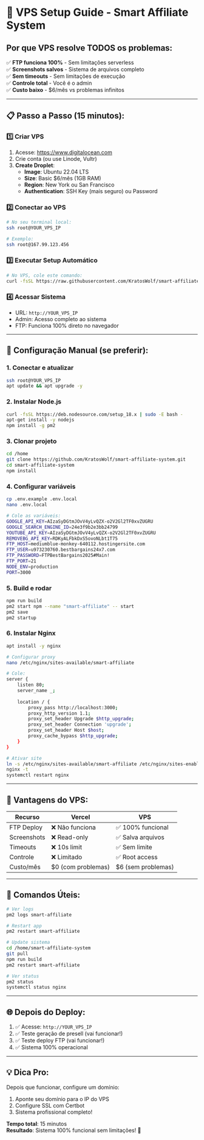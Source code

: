 # 🚀 VPS Setup Guide - Smart Affiliate System

## Por que VPS resolve TODOS os problemas:

✅ **FTP funciona 100%** - Sem limitações serverless  
✅ **Screenshots salvos** - Sistema de arquivos completo  
✅ **Sem timeouts** - Sem limitações de execução  
✅ **Controle total** - Você é o admin  
✅ **Custo baixo** - $6/mês vs problemas infinitos  

---

## 📋 Passo a Passo (15 minutos):

### 1️⃣ **Criar VPS**
1. Acesse: https://www.digitalocean.com
2. Crie conta (ou use Linode, Vultr)
3. **Create Droplet**:
   - **Image**: Ubuntu 22.04 LTS
   - **Size**: Basic $6/mês (1GB RAM)
   - **Region**: New York ou San Francisco
   - **Authentication**: SSH Key (mais seguro) ou Password

### 2️⃣ **Conectar ao VPS**
```bash
# No seu terminal local:
ssh root@YOUR_VPS_IP

# Exemplo:
ssh root@167.99.123.456
```

### 3️⃣ **Executar Setup Automático**
```bash
# No VPS, cole este comando:
curl -fsSL https://raw.githubusercontent.com/KratosWolf/smart-affiliate-system/main/vps-setup.sh | bash
```

### 4️⃣ **Acessar Sistema**
- URL: `http://YOUR_VPS_IP`
- Admin: Acesso completo ao sistema
- FTP: Funciona 100% direto no navegador

---

## 🔧 Configuração Manual (se preferir):

### **1. Conectar e atualizar**
```bash
ssh root@YOUR_VPS_IP
apt update && apt upgrade -y
```

### **2. Instalar Node.js**
```bash
curl -fsSL https://deb.nodesource.com/setup_18.x | sudo -E bash -
apt-get install -y nodejs
npm install -g pm2
```

### **3. Clonar projeto**
```bash
cd /home
git clone https://github.com/KratosWolf/smart-affiliate-system.git
cd smart-affiliate-system
npm install
```

### **4. Configurar variáveis**
```bash
cp .env.example .env.local
nano .env.local

# Cole as variáveis:
GOOGLE_API_KEY=AIzaSyDGtmJOvV4yLvQZX-o2V2Gl2TF0xvZUGRU
GOOGLE_SEARCH_ENGINE_ID=24e3f9b2e3bb24799
YOUTUBE_API_KEY=AIzaSyDGtmJOvV4yLvQZX-o2V2Gl2TF0xvZUGRU
REMOVEBG_API_KEY=RDKyALFbkDxS5ovoNLbt1T75
FTP_HOST=mediumblue-monkey-640112.hostingersite.com
FTP_USER=u973230760.bestbargains24x7.com
FTP_PASSWORD=FTPBestBargains2025#Main!
FTP_PORT=21
NODE_ENV=production
PORT=3000
```

### **5. Build e rodar**
```bash
npm run build
pm2 start npm --name "smart-affiliate" -- start
pm2 save
pm2 startup
```

### **6. Instalar Nginx**
```bash
apt install -y nginx

# Configurar proxy
nano /etc/nginx/sites-available/smart-affiliate

# Cole:
server {
    listen 80;
    server_name _;
    
    location / {
        proxy_pass http://localhost:3000;
        proxy_http_version 1.1;
        proxy_set_header Upgrade $http_upgrade;
        proxy_set_header Connection 'upgrade';
        proxy_set_header Host $host;
        proxy_cache_bypass $http_upgrade;
    }
}

# Ativar site
ln -s /etc/nginx/sites-available/smart-affiliate /etc/nginx/sites-enabled/
nginx -t
systemctl restart nginx
```

---

## 🎯 **Vantagens do VPS**:

| Recurso | Vercel | VPS |
|---------|--------|-----|
| FTP Deploy | ❌ Não funciona | ✅ 100% funcional |
| Screenshots | ❌ Read-only | ✅ Salva arquivos |
| Timeouts | ❌ 10s limit | ✅ Sem limite |
| Controle | ❌ Limitado | ✅ Root access |
| Custo/mês | $0 (com problemas) | $6 (sem problemas) |

---

## 🚨 **Comandos Úteis**:

```bash
# Ver logs
pm2 logs smart-affiliate

# Restart app
pm2 restart smart-affiliate

# Update sistema
cd /home/smart-affiliate-system
git pull
npm run build
pm2 restart smart-affiliate

# Ver status
pm2 status
systemctl status nginx
```

---

## 🌐 **Depois do Deploy**:

1. ✅ Acesse: `http://YOUR_VPS_IP`
2. ✅ Teste geração de presell (vai funcionar!)
3. ✅ Teste deploy FTP (vai funcionar!)
4. ✅ Sistema 100% operacional

---

## 💡 **Dica Pro**:

Depois que funcionar, configure um domínio:
1. Aponte seu domínio para o IP do VPS
2. Configure SSL com Certbot
3. Sistema profissional completo!

**Tempo total**: 15 minutos  
**Resultado**: Sistema 100% funcional sem limitações! 🚀